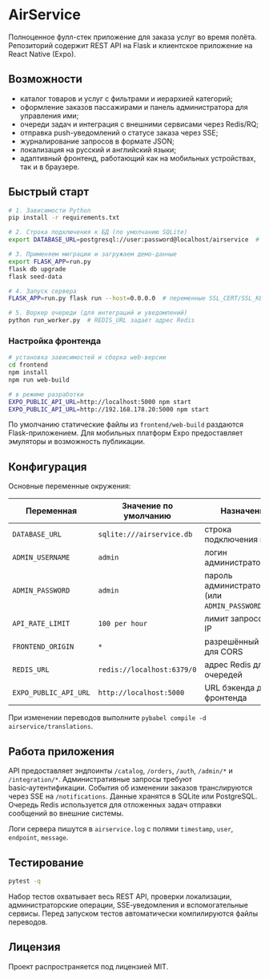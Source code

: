 # AirService

Полноценное фулл-стек приложение для заказа услуг во время полёта. Репозиторий содержит REST API на Flask и клиентское приложение на React&nbsp;Native (Expo).

## Возможности

* каталог товаров и услуг с фильтрами и иерархией категорий;
* оформление заказов пассажирами и панель администратора для управления ими;
* очереди задач и интеграция с внешними сервисами через Redis/RQ;
* отправка push-уведомлений о статусе заказа через SSE;
* журналирование запросов в формате JSON;
* локализация на русский и английский языки;
* адаптивный фронтенд, работающий как на мобильных устройствах, так и в браузере.

## Быстрый старт

```bash
# 1. Зависимости Python
pip install -r requirements.txt

# 2. Строка подключения к БД (по умолчанию SQLite)
export DATABASE_URL=postgresql://user:password@localhost/airservice  # при необходимости

# 3. Применяем миграции и загружаем демо-данные
export FLASK_APP=run.py
flask db upgrade
flask seed-data

# 4. Запуск сервера
FLASK_APP=run.py flask run --host=0.0.0.0  # переменные SSL_CERT/SSL_KEY включат HTTPS при наличии

# 5. Воркер очереди (для интеграций и уведомлений)
python run_worker.py  # REDIS_URL задаёт адрес Redis
```

### Настройка фронтенда

```bash
# установка зависимостей и сборка web-версии
cd frontend
npm install
npm run web-build

# в режиме разработки
EXPO_PUBLIC_API_URL=http://localhost:5000 npm start
EXPO_PUBLIC_API_URL=http://192.168.178.20:5000 npm start
```

По умолчанию статические файлы из `frontend/web-build` раздаются Flask-приложением. Для мобильных платформ Expo предоставляет эмуляторы и возможность публикации.

## Конфигурация

Основные переменные окружения:

| Переменная           | Значение по умолчанию        | Назначение                                        |
|----------------------|------------------------------|---------------------------------------------------|
| `DATABASE_URL`       | `sqlite:///airservice.db`    | строка подключения к БД                           |
| `ADMIN_USERNAME`     | `admin`                      | логин администратора                              |
| `ADMIN_PASSWORD`     | `admin`                      | пароль администратора (или `ADMIN_PASSWORD_HASH`) |
| `API_RATE_LIMIT`     | `100 per hour`               | лимит запросов на IP                              |
| `FRONTEND_ORIGIN`    | `*`                          | разрешённый Origin для CORS                       |
| `REDIS_URL`          | `redis://localhost:6379/0`   | адрес Redis для очередей                          |
| `EXPO_PUBLIC_API_URL`| `http://localhost:5000`      | URL бэкенда для фронтенда                         |

При изменении переводов выполните `pybabel compile -d airservice/translations`.

## Работа приложения

API предоставляет эндпоинты `/catalog`, `/orders`, `/auth`, `/admin/*` и `/integration/*`. Административные запросы требуют basic‑аутентификации. События об изменении заказов транслируются через SSE на `/notifications`. Данные хранятся в SQLite или PostgreSQL. Очередь Redis используется для отложенных задач отправки сообщений во внешние системы.

Логи сервера пишутся в `airservice.log` с полями `timestamp`, `user`, `endpoint`, `message`.

## Тестирование

```bash
pytest -q
```

Набор тестов охватывает весь REST API, проверки локализации, администраторские операции, SSE‑уведомления и вспомогательные сервисы. Перед запуском тестов автоматически компилируются файлы переводов.

## Лицензия

Проект распространяется под лицензией MIT.
